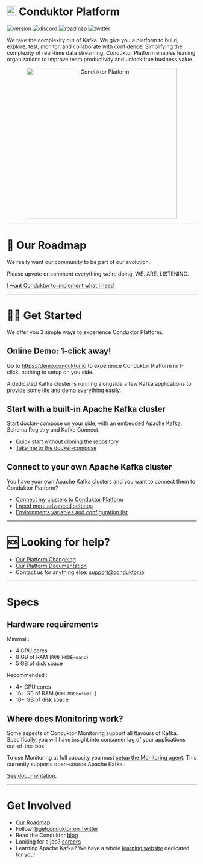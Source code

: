 # <img src="https://user-images.githubusercontent.com/2573301/192741305-0e1441a4-308b-4308-947a-656a1dc53577.png" width="25"> Conduktor Platform

[![version](https://img.shields.io/badge/version-1.17.3-blue)](https://www.conduktor.io/changelog)
[![discord](https://img.shields.io/badge/chat-on%20discord-yellowgreen)](https://discord.com/channels/861899833970262046/861899833970262049)
[![roadmap](https://img.shields.io/badge/roadmap-click%20here-blueviolet)](https://product.conduktor.help/tabs/1-in-development)
[![twitter](https://img.shields.io/twitter/follow/getconduktor.svg?style=social)](https://twitter.com/getconduktor)

We take the complexity out of Kafka. We give you a platform to build, explore, test, monitor, and collaborate with confidence. 
Simplifying the complexity of real-time data streaming, Conduktor Platform enables leading organizations to improve team productivity and unlock true business value.
<p align="center">
  <a href="https://www.conduktor.io">
    <img src="https://staging.conduktor.io/images/hero/explorer1.png" alt="Conduktor Platform" height="400"/>
  </a>
</p>

---

# 📢 Our Roadmap

We really want our community to be part of our evolution.

Please upvote or comment everything we're doing. WE. ARE. LISTENING.

[I want Conduktor to implement what I need](https://product.conduktor.help/tabs/1-in-development)

---

# 👩‍💻 Get Started

We offer you 3 simple ways to experience Conduktor Platform.

## Online Demo: 1-click away!

Go to https://demo.conduktor.io to experience Conduktor Platform in 1-click, nothing to setup on you side.

A dedicated Kafka cluster is running alongside a few Kafka applications to provide some life and demo everything easily.

## Start with a built-in Apache Kafka cluster

Start docker-compose on your side, with an embedded Apache Kafka, Schema Registry and Kafka Connect.

- [Quick start without cloning the repository](/example-local/autorun/README.md)
- [Take me to the docker-compose](/example-local)

## Connect to your own Apache Kafka cluster

You have your own Apache Kafka clusters and you want to connect them to Conduktor Platform?

- [Connect my clusters to Conduktor Platform](https://docs.conduktor.io/platform/configuration/configuration-snippets)
- [I need more advanced settings](https://docs.conduktor.io/platform/installation/hardware)
- [Environments variables and configuration list](https://docs.conduktor.io/platform/configuration/env-variables)

---

# 🆘 Looking for help?

* [Our Platform Changelog](https://www.conduktor.io/changelog)
* [Our Platform Documentation](https://docs.conduktor.io/)
* Contact us for anything else: support@conduktor.io

---

# Specs

## Hardware requirements

Minimal : 
- 4 CPU cores
- 8 GB of RAM (`RUN_MODE=nano`)
- 5 GB of disk space

Recommended : 
- 4+ CPU cores
- 16+ GB of RAM (`RUN_MODE=small`)
- 10+ GB of disk space

## Where does Monitoring work?

Some aspects of Conduktor Monitoring support all flavours of Kafka. Specifically, you will have insight into consumer lag of your applications out-of-the-box.

To use Monitoring at full capacity you must [setup the Monitoring agent](https://docs.conduktor.io/platform/monitoring/getting-started/agent-setup). This currently supports open-source Apache Kafka.

[See documentation](https://docs.conduktor.io/platform/monitoring).

---

# Get Involved

* [Our Roadmap](https://product.conduktor.help/tabs/1-in-development)
* Follow <a href="https://twitter.com/getconduktor">@getconduktor on Twitter</a>
* Read the Conduktor <a href="https://www.conduktor.io/blog">blog</a>
* Looking for a job? <a href="https://www.conduktor.io/careers">careers</a>
* Learning Apache Kafka? We have a whole <a href="https://www.conduktor.io/kafka">learning website</a> dedicated for you!
